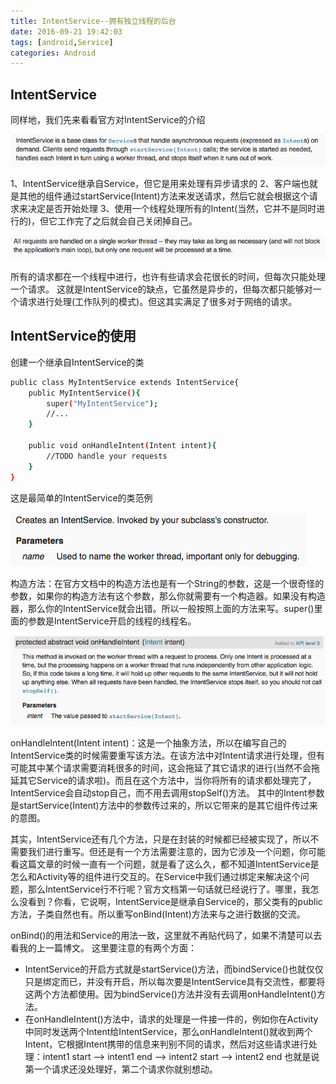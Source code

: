 ```yaml
---
title: IntentService--拥有独立线程的后台
date: 2016-09-21 19:42:03
tags: [android,Service]
categories: Android
---
```


## IntentService
同样地，我们先来看看官方对IntentService的介绍

![](/img/service/intentservice1.png)

1、IntentService继承自Service，但它是用来处理有异步请求的
2、客户端也就是其他的组件通过startService(Intent)方法来发送请求，然后它就会根据这个请求来决定是否开始处理
3、使用一个线程处理所有的Intent(当然，它并不是同时进行的)，但它工作完了之后就会自己关闭掉自己。

![](/img/service/intentservice3.png)

所有的请求都在一个线程中进行，也许有些请求会花很长的时间，但每次只能处理一个请求。
这就是IntentService的缺点，它虽然是异步的，但每次都只能够对一个请求进行处理(工作队列的模式)。但这其实满足了很多对于网络的请求。

## IntentService的使用

创建一个继承自IntentService的类
``` bash
public class MyIntentService extends IntentService{
	public MyIntentService(){
		super("MyIntentService");
		//...
	}

	public void onHandleIntent(Intent intent){
		//TODO handle your requests
	}
}
```

这是最简单的IntentService的类范例

![](/img/service/intentservice4.png)

构造方法：在官方文档中的构造方法也是有一个String的参数，这是一个很奇怪的参数，如果你的构造方法有这个参数，那么你就需要有一个构造器。如果没有构造器，那么你的IntentService就会出错。所以一般按照上面的方法来写。super()里面的参数是IntentService开启的线程的线程名。

![](/img/service/intentservice5.png)

onHandleIntent(Intent intent)：这是一个抽象方法，所以在编写自己的IntentService类的时候需要重写该方法。在该方法中对Intent请求进行处理，但有可能其中某个请求需要消耗很多的时间，这会拖延了其它请求的进行(当然不会拖延其它Service的请求啦)。而且在这个方法中，当你将所有的请求都处理完了，IntentService会自动stop自己，而不用去调用stopSelf()方法。
其中的Intent参数是startService(Intent)方法中的参数传过来的，所以它带来的是其它组件传过来的意图。


其实，IntentService还有几个方法，只是在封装的时候都已经被实现了，所以不需要我们进行重写。但还是有一个方法需要注意的，因为它涉及一个问题，你可能看这篇文章的时候一直有一个问题，就是看了这么久，都不知道IntentService是怎么和Activity等的组件进行交互的。在Service中我们通过绑定来解决这个问题，那么IntentService行不行呢？官方文档第一句话就已经说行了。哪里，我怎么没看到？你看，它说啊，IntentService是继承自Service的，那父类有的public方法，子类自然也有。所以重写onBind(Intent)方法来与之进行数据的交流。

onBind()的用法和Service的用法一致，这里就不再贴代码了，如果不清楚可以去看我的上一篇博文。
这里要注意的有两个方面：
* IntentService的开启方式就是startService()方法，而bindService()也就仅仅只是绑定而已，并没有开启，所以每次要是IntentService具有交流性，都要将这两个方法都使用。因为bindService()方法并没有去调用onHandleIntent()方法。
* 在onHandleIntent()方法中，请求的处理是一件接一件的，例如你在Activity中同时发送两个Intent给IntentService，那么onHandleIntent()就收到两个Intent，它根据Intent携带的信息来判别不同的请求，然后对这些请求进行处理：intent1 start --> intent1 end --> intent2 start --> intent2 end 也就是说第一个请求还没处理好，第二个请求你就别想动。





























